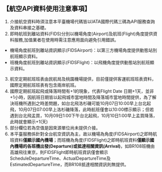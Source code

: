 ## 【航空API資料使用注意事項】


1.  介接航空資料時須注意本平臺機場代碼皆以IATA國際代碼三碼為API服務查詢及資料串接之基礎。
2.  即時航班到離站資料(FIDS)分別以機場角度(Airport)及航班(Flight)角度提供資料服務,加值業者在使用時需注意應用面向避免引用錯誤。
  - 機場角度航班到離站資訊顯示(FIDSAirport)：以第三方機場角度提供動態站別航班顯示資料。
  - 班機角度航班到離站資訊顯示(FIDSFlight)：以飛機角度提供動態站別航班顯示資料。
3.  航空定期航班班表由民航局及桃園機場提供，目前僅提供客運航班班表資料，國際定期航班班表有包含兩岸航班。
4.  國際定期航班起飛或降落時間有+1的現象，代表Flight Date 日期+1天，並非+1小時，因航班日期皆以起飛城市當地時間及降落城市當地時間提供，為了解決班機所遇到之時差問題，如台北飛洛杉磯可能10月07日10:00早上台北起飛，10月07日07:00早上洛杉磯降落，此時航班僅會以10:00標示顯示；但若遇到台北飛孟買，10月09日1:00下午台北起飛，10月10日1:00早上孟買降落，此時就會顯示+1(天)
5.  部分欄位若為空值是因來源單位尚未提供介接。
6.  本平臺服務係針對全台航空資訊為主，故以機場為角度(FIDSAirport)之即時航班資料**僅顯示國內機場**；而班機為角度(FIDSFlight)之即時航班資料**僅顯示國內機場的各班機出發(Departure)或抵達相關資訊(Arrival)**，如BR108班機由高雄飛往東京，則FIDSFlight即時航班資訊僅會顯示ScheduleDepartureTime、ActualDepartureTime及EstimatedDepartureTime，而BR108抵達相關資訊則無提供。
